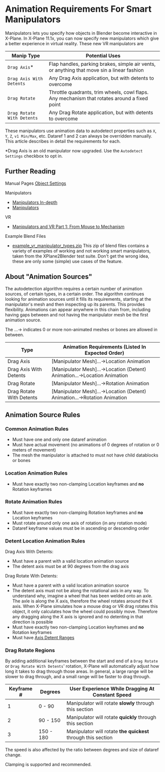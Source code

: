 # Animation Requirements For Smart Manipulators

Manipulators lets you specify how objects in Blender become interactive in X-Plane. In X-Plane 11.1x, you can now specify new manipulators which give a better experience in virtual reality. These new VR manipulators are

Manip Type | Potential Uses
-----------|--------------
``Drag Axis``*               | Flap handles, parking brakes, simple air vents, or anything that move sin a linear fashion
``Drag Axis With Detents``   | Any Drag Axis application, but with detents to overcome
``Drag Rotate``              | Throttle quadrants, trim wheels, cowl flaps. Any mechanism that rotates around a fixed point
``Drag Rotate With Detents`` | Any Drag Rotate application, but with detents to overcome

These manipulators use animation data to autodetect properties such as ``X``, ``Y``, ``Z``, ``v1 Min/Max``, etc. Dataref 1 and 2 can always be overridden manually. This article describes in detail the requirements for each.

*Drag Axis is an old manipulator now upgraded. Use the ``Autodetect Settings`` checkbox to opt in.

## Further Reading
Manual Pages
[Object Settings](../../v3.4/settings_reference/34_object_settings.md)

Manipulators
- [Manipulators In-depth](..\..\v3.4\indepth\manipulator_recipes.md)
- [Manipulators](https://developer.x-plane.com/?article=manipulators)

VR
- [Manipulators and VR Part 1: From Mouse to Mechanism](https://developer.x-plane.com/2018/01/manipulators-and-vr-part-1-from-mouse-to-mechanism/)

Example Blend Files
- [example_vr_manipulator_types.zip](./content/example_vr_manipulator_types.zip)
This zip of blend files contains a variety of examples of working and not working smart manipulators, taken from the XPlane2Blender test suite. Don't get the wrong idea, these are only some (simple) use cases of the feature.

## About "Animation Sources"
The autodetection algorithm requires a certain number of animation sources, of certain types, in a certain order. The algorithm continues looking for animation sources until it fills its requirements, starting at the manipulator's mesh and then inspecting up its parents. This provides flexibility. Animations can appear anywhere in this chain from, including having gaps between and not having the manipulator mesh be the first animation source.

The ...-> indicates 0 or more non-animated meshes or bones are allowed in between.

Type | Animation Requirements (Listed In Expected Order)
-----|--------------------------------------------------
Drag Axis                | [Manipulator Mesh]...->Location Animation
Drag Axis With Detents   | [Manipulator Mesh]...->Location (Detent) Animation...->Location Animation
Drag Rotate              | [Manipulator Mesh]...->Rotation Animation
Drag Rotate With Detents | [Manipulator Mesh]...->Location (Detent) Animation...->Rotation Animation

## Animation Source Rules
### Common Animation Rules
- Must have one and only one dataref animation
- Must have actual movement (no animations of 0 degrees of rotation or 0 meters of movement)
- The mesh the manipulator is attached to must not have child datablocks or bones

### Location Animation Rules
- Must have exactly two non-clamping Location keyframes and **no** Rotation keyframes

### Rotate Animation Rules
- Must have exactly two non-clamping Rotation keyframes and **no** Location keyframes
- Must rotate around only one axis of rotation (in any rotation mode)
- Dataref keyframe values must be in ascending or descending order

### Detent Location Animation Rules
Drag Axis With Detents:
- Must have a parent with a valid location animation source
- The detent axis must be at 90 degrees from the drag axis

Drag Rotate With Detents:
- Must have a parent with a valid location animation source
- The detent axis must not be along the rotational axis in any way. To understand why, imagine a wheel that has been welded onto an axle. The axle is along the X axis, therefore the wheel rotates around the X axis. When X-Plane simulates how a mouse drag or VR drag rotates this object, it only calculates how the wheel could possibly move. Therefore any dragging along the X axis is ignored and no detenting in that direction is possible
- Must have exactly two non-clamping Location keyframes and **no** Rotation keyframes
- Must have [Axis Detent Ranges](./axis_detent_range.md)

### Drag Rotate Regions
By adding additional keyframes between the start and end of a ``Drag Rotate`` or ``Drag Rotate With Detents``' rotation, X-Plane will automatically adjust how long it takes to drag through those areas. In general, a large range will be slower to drag through, and a small range will be faster to drag through.

Keyframe # | Degrees | User Experience While Dragging At Constant Speed
---|-----------|-------------------------------------------------
1  | 0 - 90    | Manipulator will rotate **slowly** through this section 
2  | 90 - 150  | Manipulator will rotate **quickly** through this section 
3  | 150 - 180 | Manipulator will rotate **the quickest** through this section 

The speed is also affected by the ratio between degrees and size of dataref change.

Clamping is supported and recommended.

